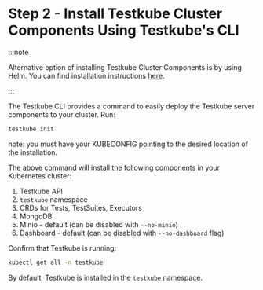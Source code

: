 # Step 2 - Install Testkube Cluster Components Using Testkube's CLI

:::note 

Alternative option of installing Testkube Cluster Components is by using Helm. You can find installation instructions [here](../reference/helm-chart.md).

::: 

The Testkube CLI provides a command to easily deploy the Testkube server components to your cluster.
Run:

```bash
testkube init
```

note: you must have your KUBECONFIG pointing to the desired location of the installation.

The above command will install the following components in your Kubernetes cluster:

1. Testkube API
2. `testkube` namespace
3. CRDs for Tests, TestSuites, Executors
4. MongoDB
5. Minio - default (can be disabled with `--no-minio`)
6. Dashboard - default (can be disabled with `--no-dashboard` flag)

Confirm that Testkube is running:

```bash
kubectl get all -n testkube
```

By default, Testkube is installed in the `testkube` namespace.